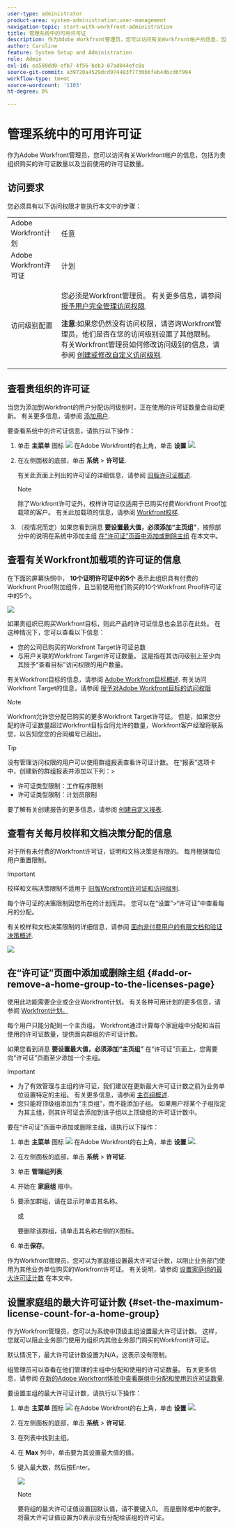```yaml
---
user-type: administrator
product-area: system-administration;user-management
navigation-topic: start-with-workfront-administration
title: 管理系统中的可用许可证
description: 作为Adobe Workfront管理员，您可以访问有关Workfront帐户的信息，包括为贵组织购买的许可证数量以及当前使用的许可证数量。
author: Caroline
feature: System Setup and Administration
role: Admin
exl-id: ea580dd0-efb7-4f56-beb3-07ad044efc8a
source-git-commit: a39720a4529dcd974483f7730b6feb4d6cd6f994
workflow-type: tm+mt
source-wordcount: '1103'
ht-degree: 0%

---
```


# 管理系统中的可用许可证

作为Adobe Workfront管理员，您可以访问有关Workfront帐户的信息，包括为贵组织购买的许可证数量以及当前使用的许可证数量。

## 访问要求

您必须具有以下访问权限才能执行本文中的步骤：

<table style="table-layout:auto">
 <col> 
 <col> 
 <tbody> 
  <tr> 
   <td role="rowheader">Adobe Workfront计划</td> 
   <td>任意</td> 
  </tr> 
  <tr> 
   <td role="rowheader">Adobe Workfront许可证</td> 
   <td>计划</td> 
  </tr> 
  <tr> 
   <td role="rowheader">访问级别配置</td> 
   <td> <p>您必须是Workfront管理员。 有关更多信息，请参阅 <a href="../../administration-and-setup/add-users/configure-and-grant-access/grant-a-user-full-administrative-access.md" class="MCXref xref">授予用户完全管理访问权限</a>.</p> <p><b>注意</b>:如果您仍然没有访问权限，请咨询Workfront管理员，他们是否在您的访问级别设置了其他限制。 有关Workfront管理员如何修改访问级别的信息，请参阅 <a href="../../administration-and-setup/add-users/configure-and-grant-access/create-modify-access-levels.md" class="MCXref xref">创建或修改自定义访问级别</a>.</p> </td> 
  </tr> 
 </tbody> 
</table>

## 查看贵组织的许可证

当您为添加到Workfront的用户分配访问级别时，正在使用的许可证数量会自动更新。 有关更多信息，请参阅 [添加用户](../../administration-and-setup/add-users/create-and-manage-users/add-users.md).

要查看系统中的许可证信息，请执行以下操作：

1. 单击 **主菜单** 图标 ![](assets/main-menu-icon.png) 在Adobe Workfront的右上角，单击 **设置** ![](assets/gear-icon-settings.png).

1. 在左侧面板的底部，单击 **系统** > **许可证**.

   有关此页面上列出的许可证的详细信息，请参阅 [旧版许可证概述](../../administration-and-setup/add-users/access-levels-and-object-permissions/wf-licenses.md).

   >[!NOTE]
   >
   >除了Workfront许可证外，校样许可证仅适用于已购买付费Workfront Proof加载项的客户。 有关此加载项的信息，请参阅 [Workfront校样](../../workfront-proof/workfront-proof.md).

1. （视情况而定）如果您看到消息 **要设置最大值，必须添加“主页组”**，按照部分中的说明在系统中添加主组 [在“许可证”页面中添加或删除主组](#add-or-remove-a-home-group-to-the-licenses-page) 在本文中。

## 查看有关Workfront加载项的许可证的信息

在下面的屏幕快照中， **10个证明许可证中的5个** 表示此组织具有付费的Workfront Proof附加组件，且当前使用他们购买的10个Workfront Proof许可证中的5个。

![](assets/updated-licenses-page.png)

如果贵组织已购买Workfront目标，则此产品的许可证信息也会显示在此处。 在这种情况下，您可以查看以下信息：

* 您的公司已购买的Workfront Target许可证总数
* 与用户关联的Workfront Target许可证数量。 这是指在其访问级别上至少向其授予“查看目标”访问权限的用户数量。

有关Workfront目标的信息，请参阅 [Adobe Workfront目标概述](../../workfront-goals/goal-management/wf-goals-overview.md). 有关访问Workfront Target的信息，请参阅 [授予对Adobe Workfront目标的访问权限](../../administration-and-setup/add-users/configure-and-grant-access/grant-access-goals.md)

>[!NOTE]
>
>Workfront允许您分配已购买的更多Workfront Target许可证。 但是，如果您分配的许可证数量超过Workfront目标合同允许的数量，Workfront客户经理将联系您，以告知您您的合同编号已超出。

<!--
If an organization has other paid add-on products, their license information also displays here. If the organization doesn't have any paid add-on products, nothing displays here. (Drafted this because not sure this is accurate: Scenario Planner is an add-on product and its licenses are not displayed there.)
-->

>[!TIP]
>
>没有管理访问权限的用户可以使用群组报表查看许可证计数。 在“报表”选项卡中，创建新的群组报表并添加以下列：>
>* 许可证类型限制：工作程序限制
>* 许可证类型限制：计划员限制
>
>要了解有关创建报告的更多信息，请参阅 [创建自定义报表](../../reports-and-dashboards/reports/creating-and-managing-reports/create-custom-report.md).

## 查看有关每月校样和文档决策分配的信息

对于所有未付费的Workfront许可证，证明和文档决策是有限的。 每月根据每位用户重置限制。

>[!IMPORTANT]
>
>校样和文档决策限制不适用于 [旧版Workfront许可证和访问级别](/help/quicksilver/administration-and-setup/add-users/access-levels-and-object-permissions/wf-licenses.md).

每个许可证的决策限制因您所在的计划而异。 您可以在“设置”>“许可证”中查看每月的分配。

有关校样和文档决策限制的详细信息，请参阅 [面向非付费用户的有限文档和验证决策概述](/help/quicksilver/review-and-approve-work/proof-doc-decision-limits.md).

![](assets/monthly-decision-allotment.png)

## 在“许可证”页面中添加或删除主组 {#add-or-remove-a-home-group-to-the-licenses-page}

使用此功能需要企业或企业Workfront计划。 有关各种可用计划的更多信息，请参阅 [Workfront计划。](https://www.workfront.com/plans)

每个用户只能分配到一个主页组。 Workfront通过计算每个家庭组中分配和当前使用的许可证数量，提供面向群组的许可证计数。

如果您看到消息 **要设置最大值，必须添加“主页组”** 在“许可证”页面上，您需要向“许可证”页面至少添加一个主组。

>[!IMPORTANT]
>
>* 为了有效管理与主组的许可证，我们建议在更新最大许可证计数之前为业务单位设置特定的主组。 有关更多信息，请参阅 [主页组概述](../../administration-and-setup/manage-groups/groups-overview/home-groups.md).
>* 您只能将顶级组添加为“主页组”，而不能添加子组。 如果用户将某个子组指定为其主组，则其许可证会添加到该子组以上顶级组的许可证计数中。
>


要在“许可证”页面中添加或删除主组，请执行以下操作：

1. 单击 **主菜单** 图标 ![](assets/main-menu-icon.png) 在Adobe Workfront的右上角，单击 **设置** ![](assets/gear-icon-settings.png).

1. 在左侧面板的底部，单击 **系统** > **许可证**.

1. 单击 **管理组列表**.
1. 开始在 **家庭组** 框中。
1. 要添加群组，请在显示时单击其名称。

   或

   要删除该群组，请单击其名称右侧的X图标。

1. 单击&#x200B;**保存**。

作为Workfront管理员，您可以为家庭组设置最大许可证计数，以阻止业务部门使用为其他业务单位购买的Workfront许可证。 有关说明，请参阅 [设置家庭组的最大许可证计数](#set-the-maximum-license-count-for-a-home-group) 在本文中。

## 设置家庭组的最大许可证计数 {#set-the-maximum-license-count-for-a-home-group}

作为Workfront管理员，您可以为系统中顶级主组设置最大许可证计数。 这样，您就可以阻止业务部门使用为组织内其他业务部门购买的Workfront许可证。

默认情况下，最大许可证计数设置为N/A，这表示没有限制。

组管理员可以查看在他们管理的主组中分配和使用的许可证数量。 有关更多信息，请参阅 [在新的Adobe Workfront体验中查看群组中分配和使用的许可证数量](../../administration-and-setup/manage-groups/create-and-manage-groups/view-number-licenses-allocated-used-group.md).

要设置主组的最大许可证计数，请执行以下操作：

1. 单击 **主菜单** 图标 ![](assets/main-menu-icon.png) 在Adobe Workfront的右上角，单击 **设置** ![](assets/gear-icon-settings.png).

1. 在左侧面板的底部，单击 **系统** > **许可证**.

1. 在列表中找到主组。
1. 在 **Max** 列中，单击要为其设置最大值的值。
1. 键入最大数，然后按Enter。

   ![](assets/updated-max.png)

   >[!NOTE]
   >
   >要将组的最大许可证值设置回默认值，请不要键入0。 而是删除框中的数字。 将最大许可证值设置为0表示没有分配给该组的许可证。
